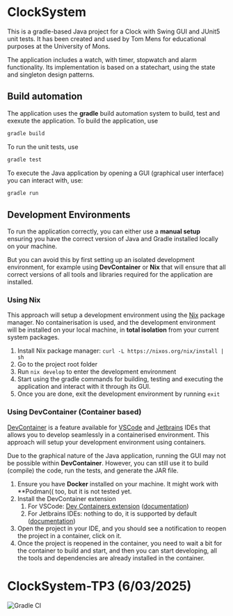 # ClockSystem

This is a gradle-based Java project for a Clock with Swing GUI and JUnit5 unit
tests. It has been created and used by Tom Mens for educational purposes at the
University of Mons.

The application includes a watch, with timer, stopwatch and alarm functionality.
Its implementation is based on a statechart, using the state and singleton
design patterns.

## Build automation

The application uses the **gradle** build automation system to build, test and
exexute the application. To build the application, use

```sh
gradle build
```

To run the unit tests, use

```sh
gradle test
```

To execute the Java application by opening a GUI (graphical user interface) you
can interact with, use:

```sh
gradle run
```

## Development Environments

To run the application correctly, you can either use a **manual setup** ensuring
you have the correct version of Java and Gradle installed locally on your
machine.

But you can avoid this by first setting up an isolated development environment,
for example using **DevContainer** or **Nix** that will ensure that all correct
versions of all tools and libraries required for the application are installed.

### Using Nix

This approach will setup a development environment using the
[Nix](https://nixos.org) package manager. No containerisation is used, and the
development environment will be installed on your local machine, in **total
isolation** from your current system packages.

1. Install Nix package manager: `curl -L https://nixos.org/nix/install | sh`
2. Go to the project root folder
3. Run `nix develop` to enter the development environment
4. Start using the gradle commands for building, testing and executing the
   application and interact with it through its GUI.
5. Once you are done, exit the development environment by running `exit`

### Using DevContainer (Container based)

[DevContainer](https://containers.dev/) is a feature available for
[VSCode](https://code.visualstudio.com/) and
[Jetbrains](https://www.jetbrains.com/) IDEs that allows you to develop
seamlessly in a containerised environment. This approach will setup your
development environment using containers.

Due to the graphical nature of the Java application, running the GUI may not be
possible within **DevContainer**. However, you can still use it to build
(compile) the code, run the tests, and generate the JAR file.

1. Ensure you have **Docker** installed on your machine. It might work with
   \*\*Podman(( too, but it is not tested yet.
2. Install the DevContainer extension
   1. For VSCode:
      [Dev Containers extension](https://marketplace.visualstudio.com/items?itemName=ms-vscode-remote.remote-containers)
      ([documentation](https://code.visualstudio.com/docs/devcontainers/containers))
   2. For Jetbrains IDEs: nothing to do, it is supported by default
      ([documentation](https://www.jetbrains.com/help/idea/connect-to-devcontainer.html))
3. Open the project in your IDE, and you should see a notification to reopen the
   project in a container, click on it.
4. Once the project is reopened in the container, you need to wait a bit for the
   container to build and start, and then you can start developing, all the
   tools and dependencies are already installed in the container.

# ClockSystem-TP3 (6/03/2025)

![Gradle CI](https://github.com/3npC0nf1g/ClockSystem-TP3/actions/workflows/gradle.yml/badge.svg)
